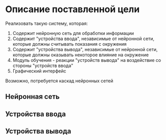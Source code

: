 # Описание поставленной цели

Реализовать такую систему, которая:
1. Содержит нейронную сеть для обработки информации
2. Содержит "устройства ввода", независимые от нейронной сети, которые должны считывать показания с окружения
3. Содержит "устройства вывода", независимые от нейронной сети, которые должны оказывать некоторое влияние на окружение
4. Модуль обучения - реакции "устройств вывода" на воздействие со стороны "устройств ввода"
5. Графический интерфейс

Возможно, потребуется каскад нейронных сетей

## Нейронная сеть



## Устройства ввода



## Устройства вывода

